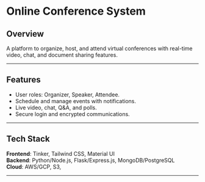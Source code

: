 # Online Conference System  

## Overview  
A platform to organize, host, and attend virtual conferences with real-time video, chat, and document sharing features.  

---

## Features  
- User roles: Organizer, Speaker, Attendee.  
- Schedule and manage events with notifications.  
- Live video, chat, Q&A, and polls.  
- Secure login and encrypted communications.  

---

## Tech Stack  
**Frontend**: Tinker, Tailwind CSS, Material UI  
**Backend**: Python/Node.js, Flask/Express.js, MongoDB/PostgreSQL  
**Cloud**: AWS/GCP, S3,  

---

